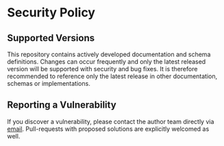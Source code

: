 # Security Policy

## Supported Versions

This repository contains actively developed documentation and schema definitions.
Changes can occur frequently and only the latest released version will be supported with
security and bug fixes. It is therefore recommended to reference only the latest
release in other documentation, schemas or implementations.

## Reporting a Vulnerability

If you discover a vulnerability, please contact the author team directly via
[email](mailto:mex@rki.de). Pull-requests with proposed solutions are explicitly
welcomed as well.
